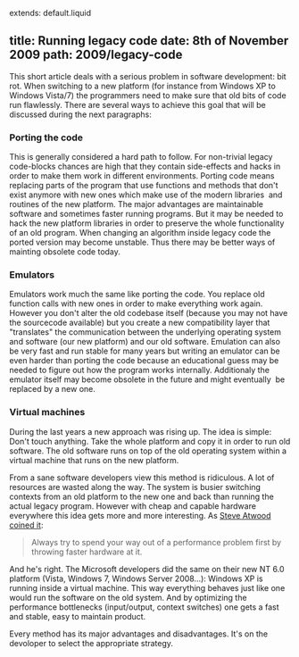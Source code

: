extends: default.liquid

title:   Running legacy code
date:    8th of November 2009
path:    2009/legacy-code
---

This short article deals with a serious problem in software development: bit rot.
When switching to a new platform (for instance from Windows XP to Windows Vista/7) the programmers need to make sure that old bits of code run flawlessly. There are several ways to achieve this goal that will be discussed during the next paragraphs:


### Porting the code
This is generally considered a hard path to follow. For non-trivial legacy code-blocks chances are high that they contain side-effects and hacks in order to make them work in different environments. Porting code means replacing parts of the program that use functions and methods that don't exist anymore with new ones which make use of the modern libraries&nbsp; and routines of the new platform. The major advantages are maintainable software and sometimes faster running programs. But it may be needed to hack the new platform libraries in order to preserve the whole functionality of an old program. When changing an algorithm inside legacy code the ported version may become unstable. Thus there may be better ways of mainting obsolete code today.

### Emulators

Emulators work much the same like porting the code. You replace old function calls with new ones in order to make everything work again. <br />However you don't alter the old codebase itself (because you may not have the sourcecode available) but you create a new compatibility layer that "translates" the communication between the underlying operating system and software (our new platform) and our old software. Emulation can also be very fast and run stable for many years but writing an emulator can be even harder than porting the code because an educational guess may be needed to figure out how the program works internally. Additionaly the emulator itself may become obsolete in the future and might eventually&nbsp; be replaced by a new one.


### Virtual machines
During the last years a new approach was rising up. The idea is simple: Don't touch anything. Take the whole platform and copy it in order to run old software. The old software runs on top of the old operating system within a virtual machine that runs on the new platform. 

From a sane software developers view this method is ridiculous. A lot of resources are wasted along the way. The system is busier switching contexts from an old platform to the new one and back than running the actual legacy program. However with cheap and capable hardware everywhere this idea gets more and more interesting. As [Steve Atwood coined it](http://www.codinghorror.com/blog/archives/001198.html):  

>    Always try to spend your way out of a performance problem first by throwing faster hardware at it.

And he's right. The Microsoft developers did the same on their new NT 6.0 platform (Vista, Windows 7, Windows Server 2008...): Windows XP is running inside a virtual machine. This way everything behaves just like one would run the software on the old system. And by optimizing the performance bottlenecks (input/output, context switches) one gets a fast and stable, easy to maintain product.

Every method has its major advantages and disadvantages. It's on the devoloper to select the appropriate strategy.



